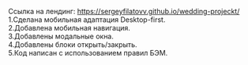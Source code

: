 Ссылка на лендинг: https://sergeyfilatovv.github.io/wedding-projeckt/ </br>
1.Сделана мобильная адаптация Desktop-first.</br>
2.Добавлена мобильная навигация.</br>
3.Добавлены модальные окна.</br>
4.Добавлены блоки открыть/закрыть.</br>
5.Код написан с использованием правил БЭМ.</br>
